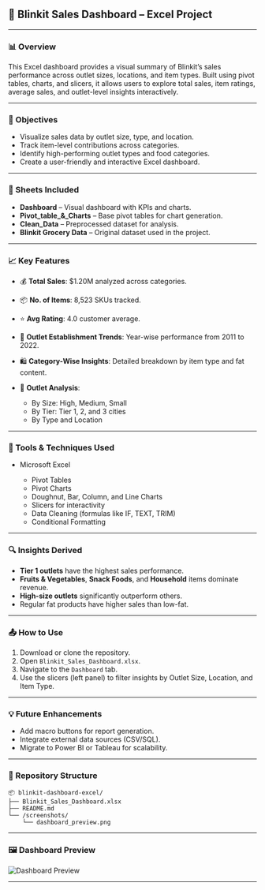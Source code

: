 ## 🛒 Blinkit Sales Dashboard – Excel Project

---

### 📊 Overview

This Excel dashboard provides a visual summary of Blinkit’s sales performance across outlet sizes, locations, and item types. Built using pivot tables, charts, and slicers, it allows users to explore total sales, item ratings, average sales, and outlet-level insights interactively.

---

### 🎯 Objectives

* Visualize sales data by outlet size, type, and location.
* Track item-level contributions across categories.
* Identify high-performing outlet types and food categories.
* Create a user-friendly and interactive Excel dashboard.

---

### 📂 Sheets Included

* **Dashboard** – Visual dashboard with KPIs and charts.
* **Pivot\_table\_&\_Charts** – Base pivot tables for chart generation.
* **Clean\_Data** – Preprocessed dataset for analysis.
* **Blinkit Grocery Data** – Original dataset used in the project.

---

### 📈 Key Features

* 💰 **Total Sales**: \$1.20M analyzed across categories.
* 📦 **No. of Items**: 8,523 SKUs tracked.
* ⭐ **Avg Rating**: 4.0 customer average.
* 🏪 **Outlet Establishment Trends**: Year-wise performance from 2011 to 2022.
* 🛍️ **Category-Wise Insights**: Detailed breakdown by item type and fat content.
* 📍 **Outlet Analysis**:

  * By Size: High, Medium, Small
  * By Tier: Tier 1, 2, and 3 cities
  * By Type and Location

---

### 🧰 Tools & Techniques Used

* Microsoft Excel

  * Pivot Tables
  * Pivot Charts
  * Doughnut, Bar, Column, and Line Charts
  * Slicers for interactivity
  * Data Cleaning (formulas like IF, TEXT, TRIM)
  * Conditional Formatting

---

### 🔍 Insights Derived

* **Tier 1 outlets** have the highest sales performance.
* **Fruits & Vegetables**, **Snack Foods**, and **Household** items dominate revenue.
* **High-size outlets** significantly outperform others.
* Regular fat products have higher sales than low-fat.

---

### 📤 How to Use

1. Download or clone the repository.
2. Open `Blinkit_Sales_Dashboard.xlsx`.
3. Navigate to the `Dashboard` tab.
4. Use the slicers (left panel) to filter insights by Outlet Size, Location, and Item Type.

---

### 💡 Future Enhancements

* Add macro buttons for report generation.
* Integrate external data sources (CSV/SQL).
* Migrate to Power BI or Tableau for scalability.

---

### 📁 Repository Structure

```
📦 blinkit-dashboard-excel/
├── Blinkit_Sales_Dashboard.xlsx
├── README.md
└── /screenshots/
    └── dashboard_preview.png
```

---

### 🖼️ Dashboard Preview

![Dashboard Preview](./screenshots/dashboard_preview.png)

---

